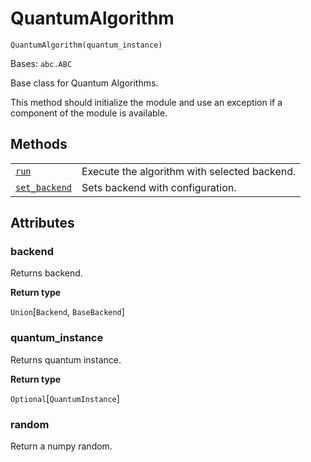 # QuantumAlgorithm

`QuantumAlgorithm(quantum_instance)`

Bases: `abc.ABC`

Base class for Quantum Algorithms.

This method should initialize the module and use an exception if a component of the module is available.

## Methods

|                                                                                                                                                                                |                                              |
| ------------------------------------------------------------------------------------------------------------------------------------------------------------------------------ | -------------------------------------------- |
| [`run`](qiskit.aqua.algorithms.QuantumAlgorithm.run#qiskit.aqua.algorithms.QuantumAlgorithm.run "qiskit.aqua.algorithms.QuantumAlgorithm.run")                                 | Execute the algorithm with selected backend. |
| [`set_backend`](qiskit.aqua.algorithms.QuantumAlgorithm.set_backend#qiskit.aqua.algorithms.QuantumAlgorithm.set_backend "qiskit.aqua.algorithms.QuantumAlgorithm.set_backend") | Sets backend with configuration.             |

## Attributes

### backend

Returns backend.

**Return type**

`Union`\[`Backend`, `BaseBackend`]

### quantum\_instance

Returns quantum instance.

**Return type**

`Optional`\[`QuantumInstance`]

### random

Return a numpy random.

